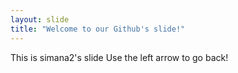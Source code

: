 ```yaml
---
layout: slide
title: "Welcome to our Github's slide!"
---
```

This is simana2's slide
Use the left arrow to go back!

